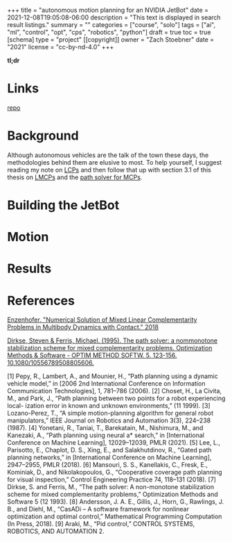 +++
title = "autonomous motion planning for an NVIDIA JetBot"
date = 2021-12-08T19:05:08-06:00
description = "This text is displayed in search result listings."
summary = ""
categories = ["course", "solo"]
tags = ["ai", "ml", "control", "opt", "cps", "robotics", "python"]
draft = true
toc = true
[schema]
  type = "project"
[[copyright]]
  owner = "Zach Stoebner"
  date = "2021"
  license = "cc-by-nd-4.0"
+++

**tl;dr** 

# Links
[repo]()


# Background
Although autonomous vehicles are the talk of the town these days, the methodologies behind them are elusive to most. To help yourself, I suggest reading my note on [LCPs](/notes/lcp) and then follow that up with section 3.1 of this thesis on [LMCPs](https://www.google.com/url?sa=t&rct=j&q=&esrc=s&source=web&cd=&ved=2ahUKEwiKzsKEztX0AhVUTDABHbt3DrEQFnoECAYQAQ&url=https%3A%2F%2Fescholarship.mcgill.ca%2Fdownloads%2F2z10ws808&usg=AOvVaw3x3QL54b3sOErLRdSzTeO5) and the [path solver for MCPs](https://www.researchgate.net/publication/250889964_The_path_solver_a_nommonotone_stabilization_scheme_for_mixed_complementarity_problems).

# Building the JetBot


# Motion


# Results



# References
[Enzenhofer. "Numerical Solution of Mixed Linear Complementarity Problems in Multibody Dynamics with Contact." 2018](https://www.google.com/url?sa=t&rct=j&q=&esrc=s&source=web&cd=&ved=2ahUKEwjszOvY_rH0AhU9CjQIHQFBAx0QFnoECAMQAQ&url=https%3A%2F%2Fescholarship.mcgill.ca%2Fdownloads%2F2z10ws808&usg=AOvVaw3x3QL54b3sOErLRdSzTeO5)

[Dirkse, Steven & Ferris, Michael. (1995). The path solver: a nommonotone stabilization scheme for mixed complementarity problems. Optimization Methods & Software - OPTIM METHOD SOFTW. 5. 123-156. 10.1080/10556789508805606.](https://www.researchgate.net/publication/250889964_The_path_solver_a_nommonotone_stabilization_scheme_for_mixed_complementarity_problems)

[1] Pepy, R., Lambert, A., and Mounier, H., “Path planning using a dynamic vehicle model,” in [2006 2nd International Conference on Information Communication Technologies], 1, 781–786 (2006).
[2] Choset, H., La Civita, M., and Park, J., “Path planning between two points for a robot experiencing local- ization error in known and unknown environments,” (11 1999).
[3] Lozano-Perez, T., “A simple motion-planning algorithm for general robot manipulators,” IEEE Journal on Robotics and Automation 3(3), 224–238 (1987).
[4] Yonetani, R., Taniai, T., Barekatain, M., Nishimura, M., and Kanezaki, A., “Path planning using neural a* search,” in [International Conference on Machine Learning], 12029–12039, PMLR (2021).
[5] Lee, L., Parisotto, E., Chaplot, D. S., Xing, E., and Salakhutdinov, R., “Gated path planning networks,” in [International Conference on Machine Learning], 2947–2955, PMLR (2018).
[6] Mansouri, S. S., Kanellakis, C., Fresk, E., Kominiak, D., and Nikolakopoulos, G., “Cooperative coverage path planning for visual inspection,” Control Engineering Practice 74, 118–131 (2018).
[7] Dirkse, S. and Ferris, M., “The path solver: A non-monotone stabilization scheme for mixed complementarity problems,” Optimization Methods and Software 5 (12 1993).
[8] Andersson, J. A. E., Gillis, J., Horn, G., Rawlings, J. B., and Diehl, M., “CasADi – A software framework for nonlinear optimization and optimal control,” Mathematical Programming Computation (In Press, 2018).
[9] Araki, M., “Pid control,” CONTROL SYSTEMS, ROBOTICS, AND AUTOMATION 2.
